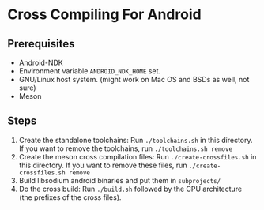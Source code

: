 Cross Compiling For Android
===========================

Prerequisites
-------------
* Android-NDK
* Environment variable `ANDROID_NDK_HOME` set.
* GNU/Linux host system. (might work on Mac OS and BSDs as well, not sure)
* Meson

Steps
-----
1. Create the standalone toolchains: Run `./toolchains.sh` in this directory. If you want to remove the toolchains, run `./toolchains.sh remove`
2. Create the meson cross compilation files: Run `./create-crossfiles.sh` in this directory. If you want to remove these files, run `./create-crossfiles.sh remove`
3. Build libsodium android binaries and put them in `subprojects/`
4. Do the cross build: Run `./build.sh` followed by the CPU architecture (the prefixes of the cross files).
